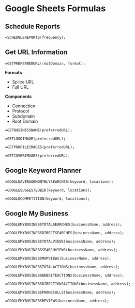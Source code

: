 # Google Sheets Formulas

## Schedule Reports

```=SCHEDULEREPORTS(frequency);```

## Get URL Information

```=GETPREFERREDURL(rootDomain, format);```

**Formats**

* Splice URL
* Full URL

**Components**

* Connection
* Protocol
* Subdomain
* Root Domain

```=GETBUSINESSNAME(preferredURL);```

```=GETLOGOIMAGE(preferredURL);```

```=GETPROFILEIMAGES(preferredURL);```

```=GETCOVERIMAGES(preferredURL);```

## Google Keyword Planner

```=GOOGLEAVERAGEMONTHLYSEARCHES(keyword, locations);```

```=GOOGLESUGGESTEDBID(keyword, locations);```

```=GOOGLECOMPETITION(keyword, locations);```

## Google My Business

```=GOOGLEMYBUSINESSTOTALSEARCHES(businessName, address);```

```=GOOGLEMYBUSINESSDIRECTSEARCHES(businessName, address);```

```=GOOGLEMYBUSINESSTOTALVIEWS(businessName, address);```

```=GOOGLEMYBUSINESSSEARCHVIEWS(businessName, address);```

```=GOOGLEMYBUSINESSMAPVIEWS(businessName, address);```

```=GOOGLEMYBUSINESSTOTALACTIONS(businessName, address);```

```=GOOGLEMYBUSINESSWEBSITEACTIONS(businessName, address);```

```=GOOGLEMYBUSINESSDIRECTIONSACTIONS(businessName, address);```

```=GOOGLEMYBUSINESSPHONECALLS(businessName, address);```

```=GOOGLEMYBUSINESSREVIEWS(businessName, address);```
